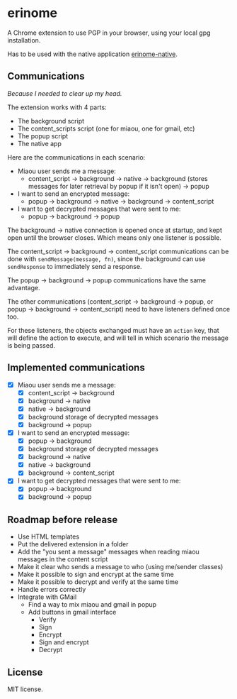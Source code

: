 # erinome

A Chrome extension to use PGP in your browser, using your local gpg installation.

Has to be used with the native application [erinome-native][0].

## Communications

*Because I needed to clear up my head.*

The extension works with 4 parts:

- The background script
- The content_scripts script (one for miaou, one for gmail, etc)
- The popup script
- The native app

Here are the communications in each scenario:

- Miaou user sends me a message:
  - content_script -> background -> native -> background (stores
    messages for later retrieval by popup if it isn't open) -> popup
- I want to send an encrypted message:
  - popup -> background -> native -> background -> content_script
- I want to get decrypted messages that were sent to me:
  - popup -> background -> popup

The background -> native connection is opened once at startup, and
kept open until the browser closes. Which means only one listener is
possible.

The content_script -> background -> content_script communications can
be done with `sendMessage(message, fn)`, since the background can use
`sendResponse` to immediately send a response.

The popup -> background -> popup communications have the same
advantage.

The other communications (content_script -> background -> popup, or
popup -> background -> content_script) need to have listeners defined
once too.

For these listeners, the objects exchanged must have an `action` key,
that will define the action to execute, and will tell in which
scenario the message is being passed.

## Implemented communications

- [x] Miaou user sends me a message:
  - [x] content_script -> background
  - [x] background -> native
  - [x] native -> background
  - [x] background storage of decrypted messages
  - [x] background -> popup
- [x] I want to send an encrypted message:
  - [x] popup -> background
  - [x] background storage of decrypted messages
  - [x] background -> native
  - [x] native -> background
  - [x] background -> content_script
- [x] I want to get decrypted messages that were sent to me:
  - [x] popup -> background
  - [x] background -> popup

## Roadmap before release

- Use HTML templates
- Put the delivered extension in a folder
- Add the "you sent a message" messages when reading miaou messages in
  the content script
- Make it clear who sends a message to who (using me/sender classes)
- Make it possible to sign and encrypt at the same time
- Make it possible to decrypt and verify at the same time
- Handle errors correctly
- Integrate with GMail
  - Find a way to mix miaou and gmail in popup
  - Add buttons in gmail interface
    - Verify
	- Sign
	- Encrypt
	- Sign and encrypt
	- Decrypt

## License

MIT license.


  [0]: https://github.com/Ralt/erinome-native

